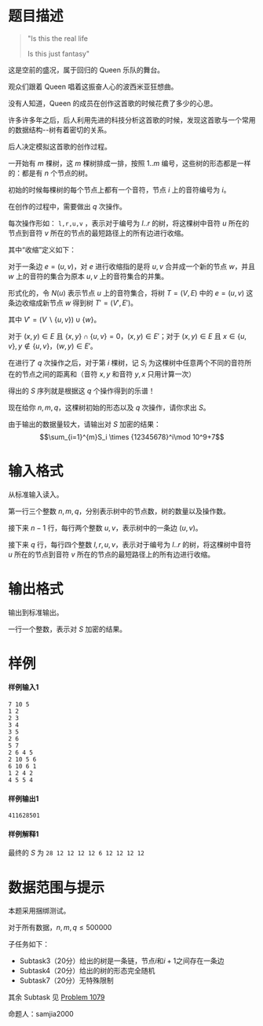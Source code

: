 
# 题目描述

> "Is this the real life
>
> Is this just fantasy"

这是空前的盛况，属于回归的 Queen 乐队的舞台。

观众们跟着 Queen 唱着这振奋人心的波西米亚狂想曲。

没有人知道，Queen 的成员在创作这首歌的时候花费了多少的心思。

许多许多年之后，后人利用先进的科技分析这首歌的时候，发现这首歌与一个常用的数据结构--树有着密切的关系。

后人决定模拟这首歌的创作过程。

一开始有 $m$ 棵树，这 $m$ 棵树排成一排，按照 $1..m$ 编号，这些树的形态都是一样的：都是有 $n$ 个节点的树。

初始的时候每棵树的每个节点上都有一个音符，节点 $i$ 上的音符编号为 $i$。

在创作的过程中，需要做出 $q$ 次操作。

每次操作形如： `l,r,u,v` ，表示对于编号为 $l..r$ 的树，将这棵树中音符 $u$ 所在的节点到音符 $v$ 所在的节点的最短路径上的所有边进行收缩。

其中“收缩”定义如下：

对于一条边 $e=(u,v)$，对 $e$ 进行收缩指的是将 $u,v$ 合并成一个新的节点 $w$，并且 $w$ 上的音符的集合为原本 $u,v$ 上的音符集合的并集。

形式化的，令 $N(u)$ 表示节点 $u$ 上的音符集合，将树 $T=(V,E)$ 中的 $e=(u,v)$ 这条边收缩成新节点 $w$ 得到树 $T'=(V',E')$。

其中 $V'=(V \backslash \{ u,v \}) \cup \{w\}$。

对于 $(x,y) \in E$ 且 $\{ x,y \} \cap \{u,v\}=0$，$(x,y)\in E'$；对于 $(x,y)\in E$ 且 $x \in \{u,v\},y \notin \{u,v \}$，$(w,y)\in E'$。

在进行了 $q$ 次操作之后，对于第 $i$ 棵树，记 $S_i$ 为这棵树中任意两个不同的音符所在的节点之间的距离和（音符 $x,y$ 和音符 $y,x$ 只用计算一次）

得出的 $S$ 序列就是根据这 $q$ 个操作得到的乐谱！

现在给你 $n,m,q$，这棵树初始的形态以及 $q$ 次操作，请你求出 $S$。

由于输出的数据量较大，请输出对 $S$ 加密的结果：
$$\sum_{i=1}^{m}S_i \times {12345678}^i\mod 10^9+7$$


# 输入格式

从标准输入读入。

第一行三个整数 $n,m,q$，分别表示树中的节点数，树的数量以及操作数。

接下来 $n-1$ 行，每行两个整数 $u,v$，表示树中的一条边 $(u,v)$。

接下来 $q$ 行，每行四个整数 $l,r,u,v$，表示对于编号为 $l..r$ 的树，将这棵树中音符 $u$ 所在的节点到音符 $v$ 所在的节点的最短路径上的所有边进行收缩。

# 输出格式

输出到标准输出。

一行一个整数，表示对 $S$ 加密的结果。

# 样例

#### 样例输入1
```plain
7 10 5
1 2
2 3
3 4
3 5
2 6
5 7
2 6 4 5
2 10 5 6
6 10 6 1
1 2 4 2
4 5 5 4
```

#### 样例输出1
```plain
411628501
```

#### 样例解释1

最终的 $S$ 为 `28 12 12 12 12 6 12 12 12 12`

# 数据范围与提示

本题采用捆绑测试。

对于所有数据，$n,m,q\le 500000$

子任务如下：

- Subtask3（20分）给出的树是一条链，节点$i$和$i+1$之间存在一条边
- Subtask4（20分）给出的树的形态完全随机
- Subtask7（20分）无特殊限制

其余 Subtask 见 [Problem 1079](/problem/1079)

命题人：samjia2000

